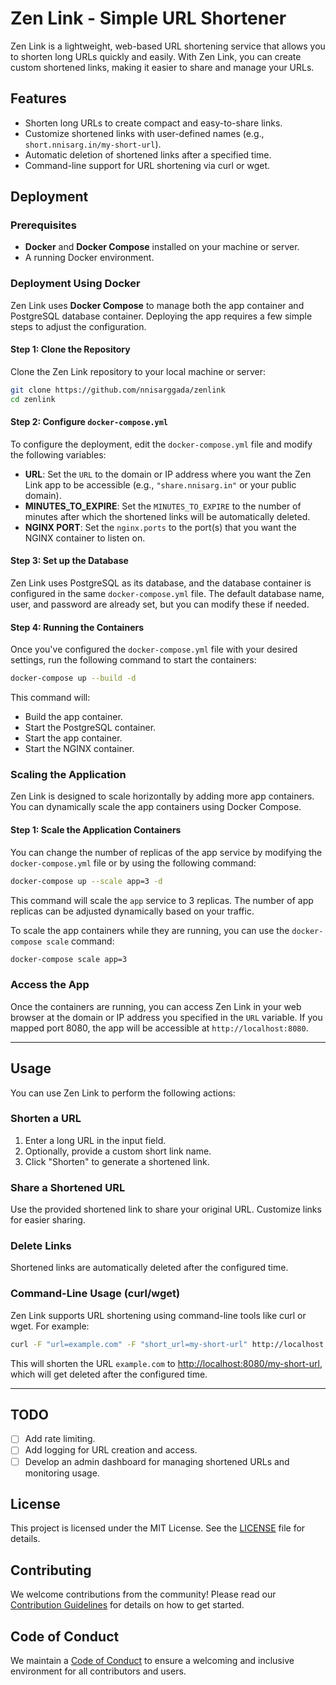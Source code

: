# Zen Link - Simple URL Shortener

Zen Link is a lightweight, web-based URL shortening service that allows you to shorten long URLs quickly and easily. With Zen Link, you can create custom shortened links, making it easier to share and manage your URLs.

## Features

- Shorten long URLs to create compact and easy-to-share links.
- Customize shortened links with user-defined names (e.g., `short.nnisarg.in/my-short-url`).
- Automatic deletion of shortened links after a specified time.
- Command-line support for URL shortening via curl or wget.

## Deployment

### Prerequisites

- **Docker** and **Docker Compose** installed on your machine or server.
- A running Docker environment.

### Deployment Using Docker

Zen Link uses **Docker Compose** to manage both the app container and PostgreSQL database container. Deploying the app requires a few simple steps to adjust the configuration.

#### Step 1: Clone the Repository

Clone the Zen Link repository to your local machine or server:

```bash
git clone https://github.com/nnisarggada/zenlink
cd zenlink
```

#### Step 2: Configure `docker-compose.yml`

To configure the deployment, edit the `docker-compose.yml` file and modify the following variables:

- **URL**: Set the `URL` to the domain or IP address where you want the Zen Link app to be accessible (e.g., `"share.nnisarg.in"` or your public domain).
- **MINUTES_TO_EXPIRE**: Set the `MINUTES_TO_EXPIRE` to the number of minutes after which the shortened links will be automatically deleted.
- **NGINX PORT**: Set the `nginx.ports` to the port(s) that you want the NGINX container to listen on.

#### Step 3: Set up the Database

Zen Link uses PostgreSQL as its database, and the database container is configured in the same `docker-compose.yml` file. The default database name, user, and password are already set, but you can modify these if needed.

#### Step 4: Running the Containers

Once you've configured the `docker-compose.yml` file with your desired settings, run the following command to start the containers:

```bash
docker-compose up --build -d
```

This command will:

- Build the app container.
- Start the PostgreSQL container.
- Start the app container.
- Start the NGINX container.

### Scaling the Application

Zen Link is designed to scale horizontally by adding more app containers. You can dynamically scale the app containers using Docker Compose.

#### Step 1: Scale the Application Containers

You can change the number of replicas of the app service by modifying the `docker-compose.yml` file or by using the following command:

```bash
docker-compose up --scale app=3 -d
```

This command will scale the `app` service to 3 replicas. The number of app replicas can be adjusted dynamically based on your traffic.

To scale the app containers while they are running, you can use the `docker-compose scale` command:

```bash
docker-compose scale app=3
```

### Access the App

Once the containers are running, you can access Zen Link in your web browser at the domain or IP address you specified in the `URL` variable. If you mapped port 8080, the app will be accessible at `http://localhost:8080`.

---

## Usage

You can use Zen Link to perform the following actions:

### Shorten a URL

1. Enter a long URL in the input field.
2. Optionally, provide a custom short link name.
3. Click "Shorten" to generate a shortened link.

### Share a Shortened URL

Use the provided shortened link to share your original URL. Customize links for easier sharing.

### Delete Links

Shortened links are automatically deleted after the configured time.

### Command-Line Usage (curl/wget)

Zen Link supports URL shortening using command-line tools like curl or wget. For example:

```bash
curl -F "url=example.com" -F "short_url=my-short-url" http://localhost:8080/shorten
```

This will shorten the URL `example.com` to [http://localhost:8080/my-short-url](http://localhost:8080/my-short-url), which will get deleted after the configured time.

---

## TODO

- [ ] Add rate limiting.
- [ ] Add logging for URL creation and access.
- [ ] Develop an admin dashboard for managing shortened URLs and monitoring usage.

## License

This project is licensed under the MIT License. See the [LICENSE](LICENSE) file for details.

## Contributing

We welcome contributions from the community! Please read our [Contribution Guidelines](CONTRIBUTING.md) for details on how to get started.

## Code of Conduct

We maintain a [Code of Conduct](CODE_OF_CONDUCT.md) to ensure a welcoming and inclusive environment for all contributors and users.
